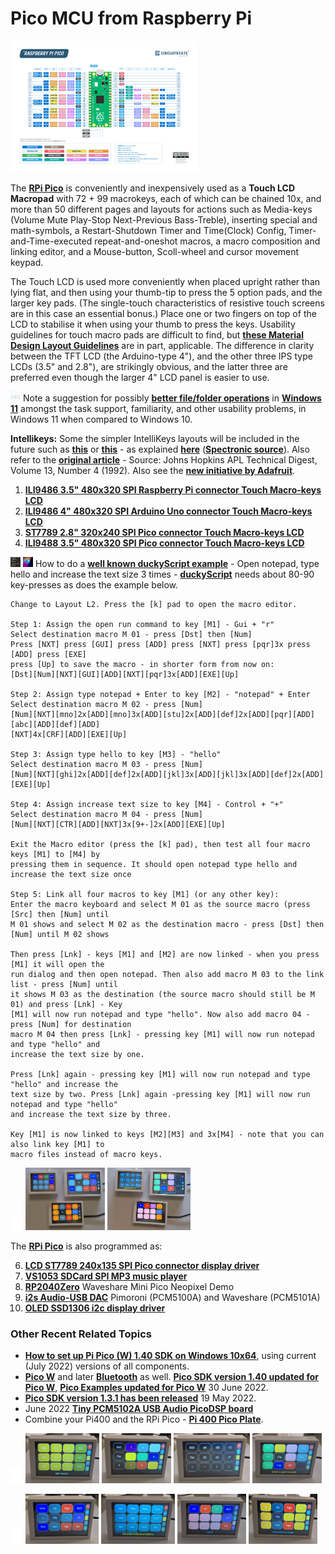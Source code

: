 # Pico MCU from Raspberry Pi

<p align="left">
<img src="Raspberry-Pi-Pico-Pinout.png" width="300" /> 
</p>



The [**RPi Pico**](https://www.raspberrypi.org/products/raspberry-pi-pico/) is conveniently and inexpensively used as a **Touch LCD Macropad** with 72 + 99 macrokeys, each of which can be chained 10x, and more than 50 different pages and layouts for actions such as Media-keys (Volume Mute Play-Stop Next-Previous Bass-Treble), inserting special and math-symbols, a Restart-Shutdown Timer and Time(Clock) Config, Timer-and-Time-executed repeat-and-oneshot macros, a macro composition and linking editor, and a Mouse-button, Scoll-wheel and cursor movement keypad. 

The Touch LCD is used more conveniently when placed upright rather than lying flat, and then using your thumb-tip to press the 5 option pads, and the larger key pads. (The single-touch characteristics of resistive touch screens are in this case an essential bonus.) Place one or two fingers on top of the LCD to stabilise it when using your thumb to press the keys. Usability guidelines for touch macro pads are difficult to find, but [**these Material Design Layout Guidelines**](https://m2.material.io/design/layout/understanding-layout.html#layout-anatomy) are in part, applicable. The difference in clarity between the TFT LCD (the Arduino-type 4"), and the other three IPS type LCDs (3.5" and 2.8"), are strikingly obvious, and the latter three are preferred even though the larger 4" LCD panel is easier to use.

<img src="Win11Icons.jpg" width="16" height="16"/> Note a suggestion for possibly [**better file/folder operations**](Better-File-Operations.txt) in [**Windows 11**](https://answers.microsoft.com/en-us/windows/forum/all/windows-11-file-explorer-right-click-menu-was/abed6378-4c45-4c1c-9cb1-fa6097ca4253?page=1) amongst the task support, familiarity, and other usability problems, in Windows 11 when compared to Windows 10.

**Intellikeys:** Some the simpler IntelliKeys layouts will be included in the future such as [**this**](IntelliKeys/Arrows_Classic_overlay.jpg) or [**this**](IntelliKeys/Numbers_Classic_overlay.jpg) - as explained [**here**](IntelliKeys/IntelliKeysIntelliTools.pdf) ([**Spectronic source**](https://www.spectronics.com.au/article/intellikeys-and-intellitools-programs-solutions-for-everyone)). Also refer to the [**original article**](IntelliKeys/IntelliKeys-the-Smart-Keyboard.pdf) - Source: Johns Hopkins APL Technical Digest, Volume 13, Number 4 (1992). Also see the [**new initiative by Adafruit**](https://github.com/adafruit/Adafruit_IntelliKeys).

1. [**ILI9486 3.5" 480x320 SPI Raspberry Pi connector Touch Macro-keys LCD**](https://github.com/TobiasVanDyk/Pico-MCU-from-Raspberry-Pi/tree/main/TouchLCDili9486RPi)
2. [**ILI9486 4" 480x320 SPI Arduino Uno connector Touch Macro-keys LCD**](https://github.com/TobiasVanDyk/Pico-MCU-from-Raspberry-Pi/tree/main/TouchLCDili9486Pico)
3. [**ST7789 2.8" 320x240 SPI Pico connector Touch Macro-keys LCD**](https://github.com/TobiasVanDyk/Pico-MCU-from-Raspberry-Pi/tree/main/TouchLCDst7789Pico)
4. [**ILI9488 3.5" 480x320 SPI Pico connector Touch Macro-keys LCD**](https://github.com/TobiasVanDyk/Pico-MCU-from-Raspberry-Pi/tree/main/TouchLCDili9488Pico)

<img src="notepad-hello-world.png" width="16" height="16"/> <img src="images/duckyPad.png" width="16" height="16"/> How to do a [**well known duckyScript example**](notepad-hello-world.png) - Open notepad, type hello and increase the text size 3 times - [**duckyScript**](https://github.com/dekuNukem/duckyPad/blob/master/duckyscript_info.md) needs about 80-90 key-presses as does the example below.

``` 
Change to Layout L2. Press the [k] pad to open the macro editor.

Step 1: Assign the open run command to key [M1] - Gui + "r"
Select destination macro M 01 - press [Dst] then [Num] 
Press [NXT] press [GUI] press [ADD] press [NXT] press [pqr]3x press [ADD] press [EXE] 
press [Up] to save the macro - in shorter form from now on: 
[Dst][Num][NXT][GUI][ADD][NXT][pqr]3x[ADD][EXE][Up]

Step 2: Assign type notepad + Enter to key [M2] - "notepad" + Enter
Select destination macro M 02 - press [Num]
[Num][NXT][mno]2x[ADD][mno]3x[ADD][stu]2x[ADD][def]2x[ADD][pqr][ADD][abc][ADD][def][ADD]
[NXT]4x[CRF][ADD][EXE][Up]

Step 3: Assign type hello to key [M3] - "hello"
Select destination macro M 03 - press [Num]
[Num][NXT][ghi]2x[ADD][def]2x[ADD][jkl]3x[ADD][jkl]3x[ADD][def]2x[ADD][EXE][Up]

Step 4: Assign increase text size to key [M4] - Control + "+"
Select destination macro M 04 - press [Num]
[Num][NXT][CTR][ADD][NXT]3x[9+-]2x[ADD][EXE][Up]

Exit the Macro editor (press the [k] pad), then test all four macro keys [M1] to [M4] by 
pressing them in sequence. It should open notepad type hello and increase the text size once

Step 5: Link all four macros to key [M1] (or any other key):
Enter the macro keyboard and select M 01 as the source macro (press [Src] then [Num] until 
M 01 shows and select M 02 as the destination macro - press [Dst] then [Num] until M 02 shows

Then press [Lnk] - keys [M1] and [M2] are now linked - when you press [M1] it will open the 
run dialog and then open notepad. Then also add macro M 03 to the link list - press [Num] until
it shows M 03 as the destination (the source macro should still be M 01) and press [Lnk] - Key
[M1] will now run notepad and type "hello". Now also add macro 04 - press [Num] for destination
macro M 04 then press [Lnk] - pressing key [M1] will now run notepad and type "hello" and 
increase the text size by one. 

Press [Lnk] again - pressing key [M1] will now run notepad and type "hello" and increase the 
text size by two. Press [Lnk] again -pressing key [M1] will now run notepad and type "hello"
and increase the text size by three.

Key [M1] is now linked to keys [M2][M3] and 3x[M4] - note that you can also link key [M1] to 
macro files instead of macro keys.
``` 

<p align="left">
<img src="images/white.jpg" width="20" /> 
<img src="images/s2.jpg" height="100" /> 
<img src="images/s3.jpg" height="100" /> 
</p>

The [**RPi Pico**](https://www.raspberrypi.org/products/raspberry-pi-pico/) is also programmed as:

6. [**LCD ST7789 240x135 SPI Pico connector display driver**](https://github.com/TobiasVanDyk/Pico-MCU-from-Raspberry-Pi/tree/main/LCDst7789Pico)
7. [**VS1053 SDCard SPI MP3 music player**](https://github.com/TobiasVanDyk/Pico-MCU-from-Raspberry-Pi/tree/main/Vs1053Pico)
8. [**RP2040Zero**](https://github.com/TobiasVanDyk/Pico-MCU-from-Raspberry-Pi/tree/main/RP2040ZeroPico) Waveshare Mini Pico Neopixel Demo
9. [**i2s Audio-USB DAC**](https://github.com/TobiasVanDyk/Pico-MCU-from-Raspberry-Pi/tree/main/DacPico) Pimoroni (PCM5100A) and Waveshare (PCM5101A)
10. [**OLED SSD1306 i2c display driver**](https://github.com/TobiasVanDyk/Pico-MCU-from-Raspberry-Pi/tree/main/OledPico)



### Other Recent Related Topics
* [**How to set up Pi Pico (W) 1.40 SDK on Windows 10x64**](Install-PicoSDK-in-Windows10x64-July2022.pdf), using current (July 2022) versions of all components. 
* [**Pico W**](https://www.raspberrypi.com/news/raspberry-pi-pico-w-your-6-iot-platform/) and later [**Bluetooth**](https://forums.raspberrypi.com/viewtopic.php?t=336764#p2015678) as well. [**Pico SDK version 1.40 updated for Pico W**](https://github.com/raspberrypi/pico-sdk/releases/tag/1.4.0), [**Pico Examples updated for Pico W**](https://github.com/raspberrypi/pico-examples) 30 June 2022.
* [**Pico SDK version 1.3.1 has been released**](https://github.com/raspberrypi/pico-sdk/releases/tag/1.3.1) 19 May 2022.
* June 2022 [**Tiny PCM5102A USB Audio PicoDSP board**](https://github.com/DatanoiseTV/PicoDSP-Hardware)
* Combine your Pi400 and the RPi Pico - [**Pi 400 Pico Plate**](https://github.com/Wren6991/Pi400-Pico-Plate).
 
<p align="left">
<img src="images/white.jpg" width="20" /> 
<img src="images/mth1.jpg" height="80" /> 
<img src="images/num0.jpg" height="80" /> 
<img src="images/num2.jpg" height="80" /> 
<img src="images/tim1.jpg" height="80" /> 
</p>

<p align="left">
<img src="images/white.jpg" width="20" /> 
<img src="images/cfg1.jpg" height="80" /> 
<img src="images/kbd1.jpg" height="80" /> 
<img src="images/mac3.jpg" height="80" /> 
<img src="images/med1.jpg" height="80" /> 
</p>






